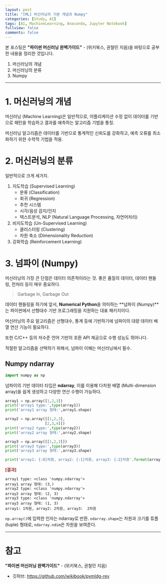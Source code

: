 ```yaml
---
layout: post
title: "[ML] 머신러닝의 기본 개념과 Numpy"
categories: [Study, AI]
tags: [AI, MachineLearning, Anaconda, Jupyter Notebook]
fullview: false
comments: false
---
```


본 포스팅은 **"파이썬 머신러닝 완벽가이드"** - (위키북스, 권철민 지음)을 바탕으로 공부한 내용을 정리한 것입니다.

1. 머신러닝의 개념
2. 머신러닝의 분류
3. Numpy

---

# 1. 머신러닝의 개념

머신러닝 (Machine Learning)은 일반적으로, 어플리케이션 수정 없이 데이터를 기반으로 패턴을 학습하고 결과를 예측하는 알고리즘 기법을 통칭.

머신러닝 알고리즘은 데이터를 기반으로 통계적인 신뢰도를 강화하고, 예측 오류를 최소화하기 위한 수학적 기법을 적용.

# 2. 머신러닝의 분류

일반적으로 크게 세가지.

1. 지도학습 (Supervised Learning)
    + 분류 (Classification)
    + 회귀 (Regression)
    + 추천 시스템
    + 시각/음성 감지/인지
    + 텍스트분석, NLP (Natural Language Processing, 자연어처리)
2. 비지도학습 (Un-Supervised Learning)
    + 클러스터링 (Clustering)
    + 차원 축소 (Dimensionality Reduction)
3. 강화학습 (Reinforcement Learning)

# 3. 넘파이 (Numpy)

머신러닝의 가장 큰 단점은 데이터 의존적이라는 것. 좋은 품질의 데이터, 데이터 핸들링, 전처리 등이 매우 중요하다.

> Garbage In, Garbage Out

데이터 핸들링을 하기에 앞서, **Numerical Python**을 의미하는 **넘파이 (Numpy)**는 파이썬에서 선형대수 기반 프로그래밍을 지원하는 대표 패키지이다.

머신러닝의 주요 알고리즘은 선형대수, 통계 등에 기반하기에 넘파이의 대량 데이터 배열 연산 기능이 필요하다.

또한 C/C++ 등의 저수준 언어 기반의 호환 API 제공으로 수행 성능도 뛰어나다.

적절한 알고리즘을 선택하기 위해서, 넘파이 이해는 머신러닝에서 필수.

## Numpy ndarray

```python
import numpy as np
```

넘파이의 기반 데이터 타입은 **ndarray**, 이를 이용해 다차원 배열 (Multi-dimension array)을 쉽게 생성하고 다양한 연산 수행이 가능하다.

```python
array1 = np.array([1,2,3])
print('array1 type:',type(array1))
print('array1 array 형태:',array1.shape)

array2 = np.array([[1,2,3],
                  [2,3,4]])
print('array2 type:',type(array2))
print('array2 array 형태:',array2.shape)

array3 = np.array([[1,2,3]])
print('array3 type:',type(array3))
print('array3 array 형태:',array3.shape)

print('array1: {:0}차원, array2: {:1}차원, array3: {:2}차원'.format(array1.ndim,array2.ndim,array3.ndim))
```

**<span style="color:#8E3131">[결과]</span>**

```console
array1 type: <class 'numpy.ndarray'>
array1 array 형태: (3,)
array2 type: <class 'numpy.ndarray'>
array2 array 형태: (2, 3)
array3 type: <class 'numpy.ndarray'>
array3 array 형태: (1, 3)
array1: 1차원, array2: 2차원, array3:  2차원
```

`np.array()`에 입력한 인자는 ndarray로 반환. `ndarray.shape`는 차원과 크기를 튜플(tuple) 형태로, `ndarray.ndim`은 차원을 보여준다.



---

# 참고

**"파이썬 머신러닝 완벽가이드"** - (위키북스, 권철민 지음)

- 깃허브: <https://github.com/wikibook/pymldg-rev>